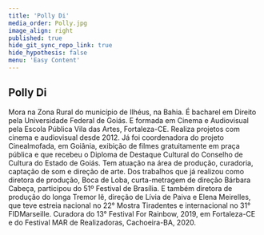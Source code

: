 ```yaml
---
title: 'Polly Di'
media_order: Polly.jpg
image_align: right
published: true
hide_git_sync_repo_link: true
hide_hypothesis: false
menu: 'Easy Content'
---
```


## Polly Di

Mora na Zona Rural do município de Ilhéus, na Bahia. É bacharel em Direito pela Universidade Federal de Goiás. E formada em Cinema e Audiovisual pela Escola Pública Vila das Artes, Fortaleza-CE. Realiza projetos com cinema e audiovisual desde 2012. Já foi coordenadora do projeto Cinealmofada, em Goiânia, exibição de filmes gratuitamente em praça pública e que recebeu o Diploma de Destaque Cultural do Conselho de Cultura do Estado de Goiás. Tem atuação na área de produção, curadoria, captação de som e direção de arte. Dos trabalhos que já realizou como diretora de produção, Boca de Loba, curta-metragem de direção Bárbara Cabeça, participou do 51º Festival de Brasília. E também diretora de produção do longa Tremor Iê, direção de Lívia de Paiva e Elena Meirelles, que teve estreia nacional no 22° Mostra Tiradentes e internacional no 31° FIDMarseille. Curadora do 13° Festival For Rainbow, 2019, em Fortaleza-CE e do Festival MAR de Realizadoras, Cachoeira-BA, 2020.